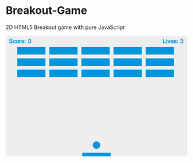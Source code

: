 # Breakout-Game
2D HTML5 Breakout game with pure JavaScript

![image](https://raw.githubusercontent.com/JalinWu/Breakout-Game/master/img/Game.png)
